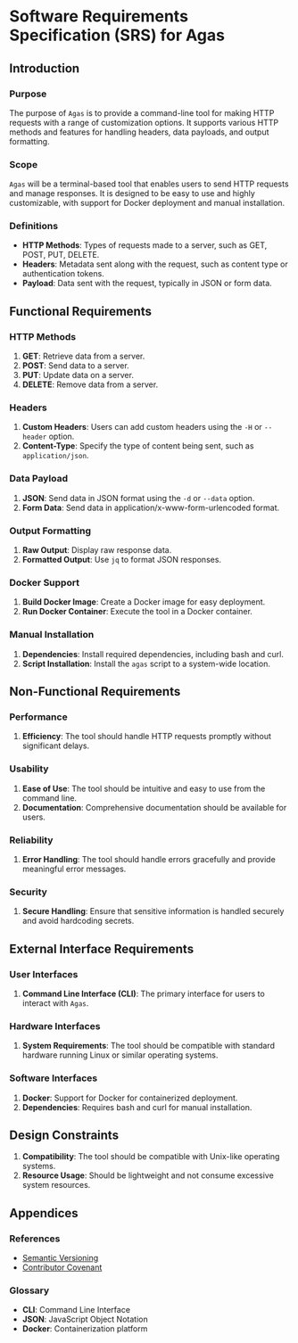 # Software Requirements Specification (SRS) for Agas

## Introduction

### Purpose

The purpose of `Agas` is to provide a command-line tool for making HTTP requests with a range of customization options. It supports various HTTP methods and features for handling headers, data payloads, and output formatting.

### Scope

`Agas` will be a terminal-based tool that enables users to send HTTP requests and manage responses. It is designed to be easy to use and highly customizable, with support for Docker deployment and manual installation.

### Definitions

- **HTTP Methods**: Types of requests made to a server, such as GET, POST, PUT, DELETE.
- **Headers**: Metadata sent along with the request, such as content type or authentication tokens.
- **Payload**: Data sent with the request, typically in JSON or form data.

## Functional Requirements

### HTTP Methods

1. **GET**: Retrieve data from a server.
2. **POST**: Send data to a server.
3. **PUT**: Update data on a server.
4. **DELETE**: Remove data from a server.

### Headers

1. **Custom Headers**: Users can add custom headers using the `-H` or `--header` option.
2. **Content-Type**: Specify the type of content being sent, such as `application/json`.

### Data Payload

1. **JSON**: Send data in JSON format using the `-d` or `--data` option.
2. **Form Data**: Send data in application/x-www-form-urlencoded format.

### Output Formatting

1. **Raw Output**: Display raw response data.
2. **Formatted Output**: Use `jq` to format JSON responses.

### Docker Support

1. **Build Docker Image**: Create a Docker image for easy deployment.
2. **Run Docker Container**: Execute the tool in a Docker container.

### Manual Installation

1. **Dependencies**: Install required dependencies, including bash and curl.
2. **Script Installation**: Install the `agas` script to a system-wide location.

## Non-Functional Requirements

### Performance

1. **Efficiency**: The tool should handle HTTP requests promptly without significant delays.

### Usability

1. **Ease of Use**: The tool should be intuitive and easy to use from the command line.
2. **Documentation**: Comprehensive documentation should be available for users.

### Reliability

1. **Error Handling**: The tool should handle errors gracefully and provide meaningful error messages.

### Security

1. **Secure Handling**: Ensure that sensitive information is handled securely and avoid hardcoding secrets.

## External Interface Requirements

### User Interfaces

1. **Command Line Interface (CLI)**: The primary interface for users to interact with `Agas`.

### Hardware Interfaces

1. **System Requirements**: The tool should be compatible with standard hardware running Linux or similar operating systems.

### Software Interfaces

1. **Docker**: Support for Docker for containerized deployment.
2. **Dependencies**: Requires bash and curl for manual installation.

## Design Constraints

1. **Compatibility**: The tool should be compatible with Unix-like operating systems.
2. **Resource Usage**: Should be lightweight and not consume excessive system resources.

## Appendices

### References

- [Semantic Versioning](https://semver.org/)
- [Contributor Covenant](https://www.contributor-covenant.org)

### Glossary

- **CLI**: Command Line Interface
- **JSON**: JavaScript Object Notation
- **Docker**: Containerization platform